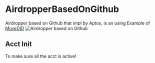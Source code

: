 # AirdropperBasedOnGithub
Airdropper based on Github that impl by Aptos, is an using Example of [MoveDID](https://github.com/NonceGeek/MoveDID)
![Airdropper based on Github](https://p.ipic.vip/duw9aj.png)

## Acct Init

To make sure all the acct is active!